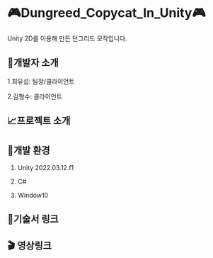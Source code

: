 # 🎮Dungreed_Copycat_In_Unity🎮
Unity 2D를 이용해 만든 던그리드 모작입니다.
## 🧙개발자 소개
1.최유섭: 팀장/클라이언트

2.김형수: 클라이언트
## 📈프로젝트 소개
## 🏰개발 환경
1. Unity 2022.03.12.f1

2. C#

3. Window10
## 🚩기술서 링크
## 🎬 영상링크
